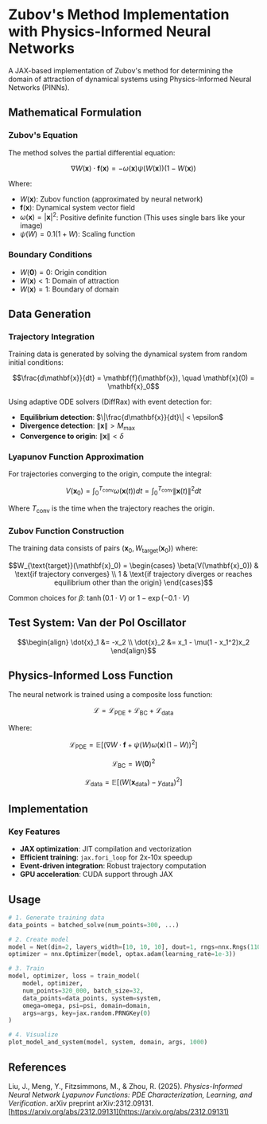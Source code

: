 # Zubov's Method Implementation with Physics-Informed Neural Networks

A JAX-based implementation of Zubov's method for determining the domain of attraction of dynamical systems using Physics-Informed Neural Networks (PINNs).

## Mathematical Formulation

### Zubov's Equation

The method solves the partial differential equation:

```math
\nabla W(\mathbf{x}) \cdot \mathbf{f}(\mathbf{x}) = -\omega(\mathbf{x}) \psi(W(\mathbf{x}))(1 - W(\mathbf{x}))
```

Where:
- $W(\mathbf{x})$: Zubov function (approximated by neural network)
- $\mathbf{f}(\mathbf{x})$: Dynamical system vector field
- $\omega(\mathbf{x}) = |\mathbf{x}|^2$: Positive definite function (This uses single bars like your image)
- $\psi(W) = 0.1(1 + W)$: Scaling function

### Boundary Conditions

- $W(\mathbf{0}) = 0$: Origin condition
- $W(\mathbf{x}) < 1$: Domain of attraction
- $W(\mathbf{x}) = 1$: Boundary of domain

## Data Generation

### Trajectory Integration

Training data is generated by solving the dynamical system from random initial conditions:

```math
\frac{d\mathbf{x}}{dt} = \mathbf{f}(\mathbf{x}), \quad \mathbf{x}(0) = \mathbf{x}_0
```

Using adaptive ODE solvers (DiffRax) with event detection for:

- **Equilibrium detection**: $\|\frac{d\mathbf{x}}{dt}\| < \epsilon$
- **Divergence detection**: $\|\mathbf{x}\| > M_{\text{max}}$
- **Convergence to origin**: $\|\mathbf{x}\| < \delta$

### Lyapunov Function Approximation

For trajectories converging to the origin, compute the integral:

```math
V(\mathbf{x}_0) = \int_0^{T_{\text{conv}}} \omega(\mathbf{x}(t)) dt = \int_0^{T_{\text{conv}}} \|\mathbf{x}(t)\|^2 dt
```

Where $T_{\text{conv}}$ is the time when the trajectory reaches the origin.

### Zubov Function Construction

The training data consists of pairs $(\mathbf{x}_0, W_{\text{target}}(\mathbf{x}_0))$ where:

```math
W_{\text{target}}(\mathbf{x}_0) = \begin{cases}
\beta(V(\mathbf{x}_0)) & \text{if trajectory converges} \\
1 & \text{if trajectory diverges or reaches equilibrium other than the origin}
\end{cases}
```

Common choices for $\beta$: $\tanh(0.1 \cdot V)$ or $1 - \exp(-0.1 \cdot V)$

## Test System: Van der Pol Oscillator

```math
\begin{align}
\dot{x}_1 &= -x_2 \\
\dot{x}_2 &= x_1 - \mu(1 - x_1^2)x_2
\end{align}
```

## Physics-Informed Loss Function

The neural network is trained using a composite loss function:

```math
\mathcal{L} = \mathcal{L}_{\text{PDE}} + \mathcal{L}_{\text{BC}} + \mathcal{L}_{\text{data}}
```

Where:

```math
\mathcal{L}_{\text{PDE}} = \mathbb{E}\left[(\nabla W \cdot \mathbf{f} + \psi(W)\omega(\mathbf{x})(1-W))^2\right]
```

```math
\mathcal{L}_{\text{BC}} = W(\mathbf{0})^2
```

```math
\mathcal{L}_{\text{data}} = \mathbb{E}\left[(W(\mathbf{x}_{\text{data}}) - y_{\text{data}})^2\right]
```

## Implementation

### Key Features

- **JAX optimization**: JIT compilation and vectorization
- **Efficient training**: `jax.fori_loop` for 2x-10x speedup
- **Event-driven integration**: Robust trajectory computation
- **GPU acceleration**: CUDA support through JAX

## Usage

```python
# 1. Generate training data
data_points = batched_solve(num_points=300, ...)

# 2. Create model
model = Net(din=2, layers_width=[10, 10, 10], dout=1, rngs=nnx.Rngs(1100))
optimizer = nnx.Optimizer(model, optax.adam(learning_rate=1e-3))

# 3. Train
model, optimizer, loss = train_model(
    model, optimizer,
    num_points=320_000, batch_size=32,
    data_points=data_points, system=system,
    omega=omega, psi=psi, domain=domain,
    args=args, key=jax.random.PRNGKey(0)
)

# 4. Visualize
plot_model_and_system(model, system, domain, args, 1000)
```

## References

Liu, J., Meng, Y., Fitzsimmons, M., & Zhou, R. (2025). *Physics-Informed Neural Network Lyapunov Functions: PDE Characterization, Learning, and Verification*. arXiv preprint arXiv:2312.09131. [https://arxiv.org/abs/2312.09131](https://arxiv.org/abs/2312.09131)